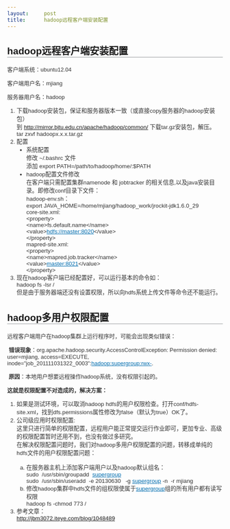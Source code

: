 ```yaml
---
layout:     post
title:      hadoop远程客户端安装配置
---
```

<div id="article_content" class="article_content clearfix csdn-tracking-statistics" data-pid="blog" data-mod="popu_307" data-dsm="post">
								            <link rel="stylesheet" href="https://csdnimg.cn/release/phoenix/template/css/ck_htmledit_views-f76675cdea.css">
						<div class="htmledit_views" id="content_views">
                
<h2 style="border-bottom:rgb(145,150,153) 1px solid;text-align:left;font-family:Arial, Helvetica, FreeSans, sans-serif;font-size:1.6em;">
hadoop远程客户端安装配置</h2>
<p style="text-align:left;font-family:Arial, Helvetica, FreeSans, sans-serif;color:rgb(51,51,51);font-size:13px;">
客户端系统：ubuntu12.04</p>
<p style="text-align:left;font-family:Arial, Helvetica, FreeSans, sans-serif;color:rgb(51,51,51);font-size:13px;">
客户端用户名：mjiang</p>
<p style="text-align:left;font-family:Arial, Helvetica, FreeSans, sans-serif;color:rgb(51,51,51);font-size:13px;">
服务器用户名：hadoop</p>
<ol style="list-style-position:outside;text-align:left;font-family:Arial, Helvetica, FreeSans, sans-serif;color:rgb(51,51,51);margin-left:0px;font-size:13px;"><li style="font-size:10pt;">
下载hadoop安装包，保证和服务器版本一致（或直接copy服务器的hadoop安装包） <br>
到 <a href="http://mirror.bjtu.edu.cn/apache/hadoop/common/" rel="nofollow">http://mirror.bjtu.edu.cn/apache/hadoop/common/</a> 下载tar.gz安装包，解压。<br>
tar zxvf hadoopx.x.x.tar.gz</li><li style="font-size:10pt;">
配置<br><ul style="list-style-position:outside;list-style-type:disc;margin-left:0px;font-size:10pt;"><li style="font-size:10pt;">
系统配置<br>
修改 ~/.bashrc 文件<br>
添加 export PATH=/path/to/hadoop/home/:$PATH</li><li style="font-size:10pt;">
hadoop配置文件修改<br>
在客户端只需配置集群namenode 和 jobtracker 的相关信息,以及java安装目录。即修改conf目录下文件：<br><span>hadoop-env.sh：</span><br>
export JAVA_HOME=/home/mjiang/hadoop_work/jrockit-jdk1.6.0_29<br><span>core-site.xml:</span><br>
&lt;property&gt;<br>
&lt;name&gt;fs.default.name&lt;/name&gt;<br>
&lt;value&gt;<a style="color:rgb(0,109,175);text-decoration:underline;">hdfs://master:8020</a>&lt;/value&gt;<br>
&lt;/property&gt;<br><span>mapred-site.xml:</span><br>
&lt;property&gt;<br>
&lt;name&gt;mapred.job.tracker&lt;/name&gt;<br>
&lt;value&gt;<a href="http://master:8021/" rel="nofollow" style="color:rgb(0,109,175);">master:8021</a>&lt;/value&gt;<br>
&lt;/property&gt;</li></ul></li><li style="font-size:10pt;">
现在hadoop客户端已经配置好，可以运行基本的命令如：<br>
hadoop fs -lsr /<br>
但是由于服务器端还没有设置权限，所以向hdfs系统上传文件等命令还不能运行。</li></ol><h2 style="border-bottom:rgb(145,150,153) 1px solid;text-align:left;font-family:Arial, Helvetica, FreeSans, sans-serif;font-size:1.6em;">
<a name="t1"></a>hadoop多用户权限配置</h2>
<p style="text-align:left;font-family:Arial, Helvetica, FreeSans, sans-serif;color:rgb(51,51,51);font-size:13px;">
远程客户端用户在hadoop集群上运行程序时，可能会出现类似错误：</p>
<p style="text-align:left;font-family:Arial, Helvetica, FreeSans, sans-serif;color:rgb(51,51,51);font-size:13px;">
 <strong>错误现象</strong>：org.apache.hadoop.security.AccessControlException: Permission denied: user=mjiang, access=EXECUTE, inode="job_201111031322_0003":<a href="/" rel="nofollow" style="color:rgb(0,109,175);">hadoop:supergroup:rwx-</a>.</p>
<p style="text-align:left;font-family:Arial, Helvetica, FreeSans, sans-serif;color:rgb(51,51,51);font-size:13px;">
<strong> 原因</strong>：本地用户想要远程操作hadoop系统，没有权限引起的。</p>
<p style="text-align:left;font-family:Arial, Helvetica, FreeSans, sans-serif;color:rgb(51,51,51);font-size:13px;">
<strong>这就是权限配置不对造成的，解决方案：</strong></p>
<ol style="list-style-position:outside;text-align:left;font-family:Arial, Helvetica, FreeSans, sans-serif;color:rgb(51,51,51);margin-left:0px;font-size:13px;"><li style="font-size:10pt;">
<span>如果是测试环境</span>，可以取消hadoop hdfs的用户权限检查。打开conf/hdfs-site.xml，找到dfs.permissions属性修改为false（默认为true）OK了。</li><li style="font-size:10pt;">
公司级应用时权限配置:<br>
这里只进行简单的权限配置，远程用户能正常提交运行作业即可，更加专业、高级的权限配置暂时还用不到，也没有做过多研究。<br><div>在解决权限配置问题时，我们对hadoop多用户权限配置的问题，转移成单纯的hdfs文件的用户权限配置问题：</div>
<br><ol style="list-style-position:outside;list-style-type:lower-alpha;margin-left:0px;font-size:10pt;"><li style="font-size:10pt;">
在服务器主机上添加客户端用户以及hadoop默认组名：<br>
sudo  /usr/sbin/groupadd  <a href="/" rel="nofollow" style="color:rgb(0,109,175);">supergroup</a><br>
sudo  /usr/sbin/useradd  -e 20130630   -g <a href="/" rel="nofollow" style="color:rgb(0,109,175);">supergroup</a> -n
  -r mjiang </li><li style="font-size:10pt;">
修改hadoop集群中hdfs文件的组权限使属于<a href="/" rel="nofollow" style="color:rgb(0,109,175);">supergroup</a>组的所有用户都有读写权限<br>
hadoop fs -chmod 773 /</li></ol></li><li style="font-size:10pt;">
参考文章：<br><a href="http://jbm3072.iteye.com/blog/1048489" rel="nofollow">http://jbm3072.iteye.com/blog/1048489</a></li></ol>            </div>
                </div>